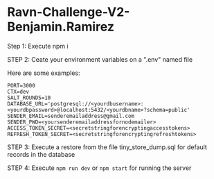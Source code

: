 # Ravn-Challenge-V2-Benjamin.Ramirez

Step 1: Execute npm i

STEP 2: Ceate your environment variables on a ".env" named file

Here are some examples:

```
PORT=3000
CTX=dev
SALT_ROUNDS=10
DATABASE_URL='postgresql://<yourdbusername>:<yourdbpassword>@localhost:5432/<yourdbname>?schema=public'
SENDER_EMAIL=senderemailaddress@gmail.com
SENDER_PWD=<yoursenderemailaddressfornodemailer>
ACCESS_TOKEN_SECRET=<secretstringforencryptingaccesstokens>
REFRESH_TOKEN_SECRET=<secretstringforencryptingrefreshtokens>
```

STEP 3: Execute a restore from the file tiny_store_dump.sql for default records in the database

STEP 4: Execute `npm run dev` or `npm start` for running the server

